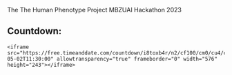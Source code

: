 The The Human Phenotype Project MBZUAI Hackathon 2023

## Countdown:

```{=html}
<iframe src="https://free.timeanddate.com/countdown/i8toxb4r/n2/cf100/cm0/cu4/ct0/cs0/ca0/co0/cr0/ss0/cac000/cpc000/pcfff/tcfff/fs400/szw576/szh243/iso2023-05-02T11:30:00" allowtransparency="true" frameborder="0" width="576" height="243"></iframe>
```
